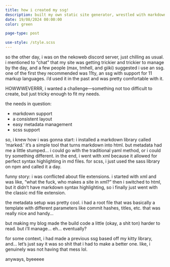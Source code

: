```yaml
---
title: how i created my ssg!
description: built my own static site generator, wrestled with markdown, scss, and xml—turned chaos into something kinda cool. here’s how it went down.
date: 19/08/2024 00:00:00
color: green

page-type: post

use-style: /style.scss
---
```


so the other day, i was on the nekoweb discord server, just chilling as usual. i mentioned to “chat” that my site was getting trickier and trickier to manage by the day, and a few people (max, tmhell, and giiki) suggested i use an ssg. one of the first they recommended was 11ty, an ssg with support for 11 markup languages. i’d used it in the past and was pretty comfortable with it.

HOWWWEVERRR, i wanted a challenge—something not too difficult to create, but just tricky enough to fit my needs.

the needs in question:
- markdown support
- a consistent layout
- easy metadata management
- scss support

so, i knew how i was gonna start: i installed a markdown library called ‘marked.’ it’s a simple tool that turns markdown into html. but metadata had me a little stumped… i could go with the traditional yaml method, or i could try something different. in the end, i went with xml because it allowed for perfect syntax highlighting in md files. for scss, i just used the sass library on npm and called it a day.

funny story: i was conflicted about file extensions. i started with xml and was like, “what the fuck, who makes a site in xml?” then i switched to html, but it didn’t have markdown syntax highlighting, so i finally just went with the classic md file extension.

the metadata setup was pretty cool. i had a root file that was basically a template with different parameters like commit hashes, titles, etc. that was really nice and handy…

but making my blog made the build code a little (okay, a shit ton) harder to read. but i’ll manage… eh… eventually?

for some context, i had made a previous ssg based off my kitty library, and… let’s just say it was so shit that i had to make a better one. like, i genuinely was not having that mess lol.

anyways, byeeeee
